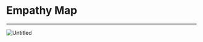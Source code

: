 
# Empathy Map
___
![Untitled](https://user-images.githubusercontent.com/86787565/192841766-530ea478-ccad-4bfb-b2a0-d3786eff46e9.png)
